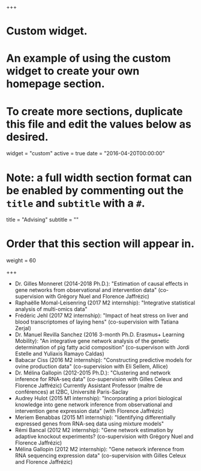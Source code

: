 +++
# Custom widget.
# An example of using the custom widget to create your own homepage section.
# To create more sections, duplicate this file and edit the values below as desired.
widget = "custom"
active = true
date = "2016-04-20T00:00:00"

# Note: a full width section format can be enabled by commenting out the `title` and `subtitle` with a `#`.
title = "Advising"
subtitle = ""

# Order that this section will appear in.
weight = 60

+++

- Dr. Gilles Monneret (2014-2018 Ph.D.): "Estimation of causal effects in gene networks from observational and intervention data" (co-supervision with Gr&eacute;gory Nuel and Florence Jaffr&eacute;zic)
- Rapha&euml;lle Momal-Leisenring (2017 M2 internship): "Integrative statistical analysis of multi-omics data"
- Fr&eacute;d&eacute;ric Jehl (2017 M2 internship): "Impact of heat stress on liver and blood transcriptomes of laying hens" (co-supervision with Tatiana Zerjal)
- Dr. Manuel Revilla Sanchez (2016 3-month Ph.D. Erasmus+ Learning Mobility): "An integrative gene network analysis of the genetic determination of pig fatty acid composition" (co-supervison with Jordi Estelle and Yuliaxis Ramayo Caldas)
- Babacar Ciss (2016 M2 internship): "Constructing predictive models for ovine production data" (co-supervision with Eli Sellem, Allice)
- Dr. M&eacute;lina Gallopin (2012-2015 Ph.D.): "Clustering and network inference for RNA-seq data" (co-supervision with Gilles Celeux and Florence Jaffr&eacute;zic)
Currently Assistant Professor (ma&icirc;tre de conf&eacute;rences) at I2BC, Universit&eacute; Paris-Saclay
- Audrey Hulot (2015 M1 internship): "Incorporating a priori biological knowledge into gene network inference from observational and intervention gene expression data" (with Florence Jaffr&eacute;zic)
- Meriem Benabbas (2015 M1 internship): "Identifying differentially expressed genes from RNA-seq data using mixture models"
- R&eacute;mi Bancal (2012 M2 internship): "Gene network estimation by adaptive knockout experiments? (co-supervision with Gr&eacute;gory Nuel and Florence Jaffr&eacute;zic)
- M&eacute;lina Gallopin (2012 M2 internship): "Gene network inference from RNA sequencing expression data" (co-supervision with Gilles Celeux and Florence Jaffr&eacute;zic)
